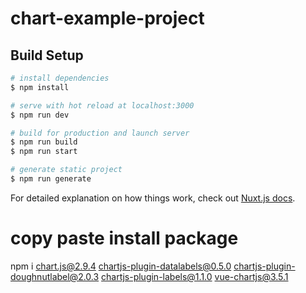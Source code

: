 # chart-example-project

## Build Setup

```bash
# install dependencies
$ npm install

# serve with hot reload at localhost:3000
$ npm run dev

# build for production and launch server
$ npm run build
$ npm run start

# generate static project
$ npm run generate
```

For detailed explanation on how things work, check out [Nuxt.js docs](https://nuxtjs.org).

# copy paste install package
npm i chart.js@2.9.4 chartjs-plugin-datalabels@0.5.0 chartjs-plugin-doughnutlabel@2.0.3 chartjs-plugin-labels@1.1.0 vue-chartjs@3.5.1
